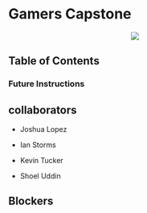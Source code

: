 # Gamers Capstone

<p align="center"><tb><img  src="https://visitor-badge.glitch.me/badge?page_id=Gamers-Paradise-Capstone"/></tb></p>

## Table of Contents

### Future Instructions

## collaborators

- Joshua Lopez


- Ian Storms



- Kevin Tucker


- Shoel Uddin


## Blockers
